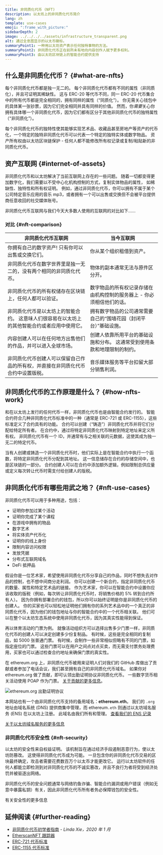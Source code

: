 ```yaml
---
title: 非同质化代币 (NFT)
description: 以太坊上的非同质化代币简介
lang: zh
template: use-cases
emoji: ":frame_with_picture:"
sidebarDepth: 2
image: ../../../../assets/infrastructure_transparent.png
alt: 通过全息图显示的以太币徽标。
summaryPoint1: 一种用以太坊资产表示任何独特事物的方法。
summaryPoint2: 非同质化代币正在前所未有地向内容创作人赋予更多权利。
summaryPoint3: 由以太坊区块链上的智能合约提供支持
---
```


## 什么是非同质化代币？ {#what-are-nfts}

每个非同质化代币都是独一无二的。 每个非同质化代币都有不同的属性（非同质化），并且可证明其稀缺性。 这与 ERC-20 等代币不同，同一 ERC-20 代币集合中的所有代币都是完全相同的，拥有同样的属性（“同质化”）。 你无需关心钱包中的具体某一张钞票，因为它们完全相同并具有同样的价值。 然而，你*需要*关心你拥有具体哪一个非同质化代币，因为它们都有区分于其他非同质化代币的独特属性（“非同质化”）。

每个非同质化代币的独特性使其能够实现艺术品、收藏品甚至房地产等资产的代币化，一个特定的独特非同质化代币可以代表一个特定的独特实体或数字物品。 资产所有权由以太坊区块链保护 - 任何人都不能修改所有权记录或复制/粘贴新的非同质化代币。

<YouTube id="Xdkkux6OxfM" />

## 资产互联网 {#internet-of-assets}

非同质化代币和以太坊解决了当前互联网上存在的一些问题。 随着一切都变得更加数字化，我们需要以不受中心化机构控制的方式，复制实体物品的属性， 如稀缺性、独特性和所有权证明。 例如，通过非同质化代币，你可以拥有不属于某个公司特定音乐应用的音乐 mp3，或者拥有一个可以出售或交换但不会被平台提供商任意收回的社交媒体账号。

非同质化代币互联网与我们今天大多数人使用的互联网的对比如下……

### 对比 {#nft-comparison}

| 非同质化代币互联网                                                                            | 当今互联网                                                                |
| --------------------------------------------------------------------------------------------- | ------------------------------------------------------------------------- |
| 你拥有自己的数字资产! 只有你可以出售或交换它们。                                              | 你从某个组织租借到资产。                                                  |
| 非同质化代币在数字世界里是独一无二的，没有两个相同的非同质化代币。                            | 物体的副本通常无法与原件区分开。                                          |
| 非同质化代币的所有权储存在区块链上，任何人都可以验证。                                        | 数字物品的所有权记录存储在由机构控制的服务器上 - 你必须相信他们的话。     |
| 非同质化代币是以太坊上的智能合约。 这意味人们很容易在以太坊上的其他智能合约或者应用中使用它。 | 拥有数字物品的公司通常需要自己的“围墙花园（封闭平台）”基础设施。          |
| 内容创建人可以在任何地方出售他们的作品，并可以进入全球市场。                                  | 创建人依靠所用平台的基础设施和分布。 这通常受到使用条款和地理限制的制约。 |
| 非同质化代币创建人可以保留自己作品的所有权，并直接在非同质化代币合约中设置版税。              | 音乐媒体服务等平台扣留大部分销售利润。                                    |

## 非同质化代币的工作原理是什么？ {#how-nfts-work}

和在以太坊上发行的任何代币一样，非同质化代币也是由智能合约发行的。 智能合约符合几种非同质化代币标准中的一种（通常是 ERC-721 或 ERC-1155），这些标准定义了合约具有的功能。 合约可以创建（“铸造”）非同质化代币并将它们分配给特定所有者。 在合约中，通过将特定非同质化代币映射到特定地址来定义所有权。 非同质化代币有一个 ID，并通常有与之相关联的元数据，这使其成为独一无二的特定代币。

当有人创建或铸造一个非同质化代币时，他们实际上是在智能合约中执行一个函数，将特定非同质化代币分配到其地址。 这一信息储存在合约的存储空间中，也是区块链的一部分。 合约创建人可以在合约中添加额外逻辑，例如限制总供应量或定义每次转让代币时需支付给创建人的版税。

## 非同质化代币有哪些用武之地？ {#nft-use-cases}

非同质化代币可以用于多种用途，包括：

- 证明你参加过某个活动
- 证明你完成了某个课程
- 在游戏中拥有的物品
- 数字艺术
- 将实体资产代币化
- 证明你的线上身份
- 限制内容访问权限
- 发放凭据
- 分布式互联网域名
- DeFi 抵押品

假设你是一位艺术家，希望使用非同质化代币分享自己的作品，同时不想失去对作品的控制，也不想中间商分走利润。 你可以创建一个新合约，指定非同质化代币的数量、属性和特定艺术品的链接。 作为艺术家，你可以在智能合约中设置你应该收取的版税（例如，每次转让非同质化代币时，将销售价格的 5% 转到合约所有人）。 因为你拥有部署合约的钱包，所以你可以始终证明是你是非同质化代币的创建人。 你的买家也可以轻松地证明他们拥有你的系列艺术品中的一个真正的非同质化代币，因为他们的钱包地址与你的智能合约中的一个代币相关联。 他们可以在整个以太坊生态系统中使用非同质化代币，因为其真实性能得到保证。

再以体育活动的门票为例。 就像活动组织方可以选择出售多少门票一样，非同质化代币的创建人可以决定创建多少份复制品。 有时候，这些是完全相同的复制品，如 5000 张普通门票。 有时候，会制作一些非常相似但略有不同的门票，如指定座位的门票。 这些门票可以在用户之间点对点买卖，而无需支付票务处理费用，买家也可以通过检查合约地址来确保门票的真实性。

在 ethereum.org 上，非同质化代币被用来证明人们对我们的 GitHub 库做出了贡献或者参加了电话会议，我们甚至拥有自己的非同质化代币域名。 如果你对 ethereum.org 做了贡献，即可认领出勤证明协议非同质化代币。 一些数字货币相关活动使用 POAP 作为门票。 [关于贡献的更多信息](/contributing/#poap)。

![ethereum.org 出勤证明协议](./poap.png)

本网站也有一个由非同质化代币支持的备用域名：**ethereum.eth**。 我们的 `.org` 地址由域名系统 (DNS) 提供商集中管理，而 ethereum`.eth` 则通过以太坊域名服务 (ENS) 在以太坊上注册。 此域名由我们所有和管理。 [查看我们的 ENS 记录](https://app.ens.domains/name/ethereum.eth)

[关于以太坊域名服务的更多信息](https://app.ens.domains)

<Divider />

### 非同质化代币安全性 {#nft-security}

以太坊的安全性来自权益证明。 该机制旨在通过经济手段遏制恶意行为，使以太坊防篡改。 这使得非同质化代币成为可能。 一旦包含你的非同质化代币交易的区块最终确定，攻击者需要花费数百万个以太币才能更改它。 运行以太坊软件的任何人都能立即检测到对非同质化代币的不诚实篡改，并且不良行为者将受到经济处罚并被驱逐出网络。

非同质化代币的安全问题通常与网络钓鱼诈骗、智能合约漏洞或用户错误（例如无意中暴露私钥）有关，因此非同质化代币所有者务必保障钱包的安全性。

<ButtonLink to="/security/">
  有关安全性的更多信息
</ButtonLink>

## 延伸阅读 {#further-reading}

- [非同质化代币初学者指南](https://linda.mirror.xyz/df649d61efb92c910464a4e74ae213c4cab150b9cbcc4b7fb6090fc77881a95d) - _Linda Xie，2020 年 1 月_
- [EtherscanNFT 跟踪器](https://etherscan.io/nft-top-contracts)
- [ERC-721 代币标准](/developers/docs/standards/tokens/erc-721/)
- [ERC-1155 代币标准](/developers/docs/standards/tokens/erc-1155/)

<Divider />

<QuizWidget quizKey="nfts" />
